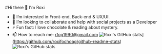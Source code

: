 

#Hi there 👋 I'm Roxi
- 🔭 I’m interested in Front-end, Back-end & UX/UI.
- 💞️ I’m looking to collaborate and help with social projects as a Developer
- ⚡ Fun fact: I love chocolate & reading about mystery.
- 📫 How to reach me: rfog1990@gmail.com
![Roxi's GitHub stats](https://github-readme-stats.vercel.app/api?username=roxifochoag)](https://github.com/roxifochoag/github-readme-stats)
![Roxi's GitHub stats](https://github-readme-stats.vercel.app/api?username=roxifochoag&show_icons=true&theme=radical)

